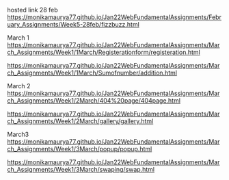 hosted  link
28 feb
https://monikamaurya77.github.io/Jan22WebFundamentalAssignments/February_Assignments/Week5-28feb/fizzbuzz.html


March 1
https://monikamaurya77.github.io/Jan22WebFundamentalAssignments/March_Assignments/Week1/1March/Registerationform/registeration.html


https://monikamaurya77.github.io/Jan22WebFundamentalAssignments/March_Assignments/Week1/1March/Sumofnumber/addition.html


March 2
https://monikamaurya77.github.io/Jan22WebFundamentalAssignments/March_Assignments/Week1/2March/404%20page/404page.html

https://monikamaurya77.github.io/Jan22WebFundamentalAssignments/March_Assignments/Week1/2March/gallery/gallery.html


March3
https://monikamaurya77.github.io/Jan22WebFundamentalAssignments/March_Assignments/Week1/3March/popup/popup.html

https://monikamaurya77.github.io/Jan22WebFundamentalAssignments/March_Assignments/Week1/3March/swaping/swap.html
